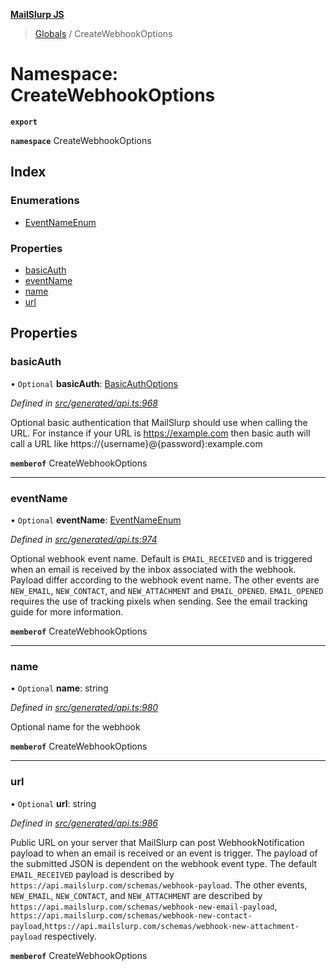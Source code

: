 **[MailSlurp JS](../README.md)**

> [Globals](../README.md) / CreateWebhookOptions

# Namespace: CreateWebhookOptions

**`export`** 

**`namespace`** CreateWebhookOptions

## Index

### Enumerations

* [EventNameEnum](../enums/createwebhookoptions.eventnameenum.md)

### Properties

* [basicAuth](createwebhookoptions.md#basicauth)
* [eventName](createwebhookoptions.md#eventname)
* [name](createwebhookoptions.md#name)
* [url](createwebhookoptions.md#url)

## Properties

### basicAuth

• `Optional` **basicAuth**: [BasicAuthOptions](../interfaces/basicauthoptions.md)

*Defined in [src/generated/api.ts:968](https://github.com/mailslurp/mailslurp-client/blob/d7397d3/src/generated/api.ts#L968)*

Optional basic authentication that MailSlurp should use when calling the URL. For instance if your URL is https://example.com then basic auth will call a URL like https://{username}@{password}:example.com

**`memberof`** CreateWebhookOptions

___

### eventName

• `Optional` **eventName**: [EventNameEnum](../enums/createwebhookoptions.eventnameenum.md)

*Defined in [src/generated/api.ts:974](https://github.com/mailslurp/mailslurp-client/blob/d7397d3/src/generated/api.ts#L974)*

Optional webhook event name. Default is `EMAIL_RECEIVED` and is triggered when an email is received by the inbox associated with the webhook. Payload differ according to the webhook event name. The other events are `NEW_EMAIL`, `NEW_CONTACT`, and `NEW_ATTACHMENT` and `EMAIL_OPENED`. `EMAIL_OPENED` requires the use of tracking pixels when sending. See the email tracking guide for more information.

**`memberof`** CreateWebhookOptions

___

### name

• `Optional` **name**: string

*Defined in [src/generated/api.ts:980](https://github.com/mailslurp/mailslurp-client/blob/d7397d3/src/generated/api.ts#L980)*

Optional name for the webhook

**`memberof`** CreateWebhookOptions

___

### url

• `Optional` **url**: string

*Defined in [src/generated/api.ts:986](https://github.com/mailslurp/mailslurp-client/blob/d7397d3/src/generated/api.ts#L986)*

Public URL on your server that MailSlurp can post WebhookNotification payload to when an email is received or an event is trigger. The payload of the submitted JSON is dependent on the webhook event type. The default `EMAIL_RECEIVED` payload is described by `https://api.mailslurp.com/schemas/webhook-payload`. The other events, `NEW_EMAIL`, `NEW_CONTACT`, and `NEW_ATTACHMENT` are described by `https://api.mailslurp.com/schemas/webhook-new-email-payload`, `https://api.mailslurp.com/schemas/webhook-new-contact-payload`,`https://api.mailslurp.com/schemas/webhook-new-attachment-payload` respectively.

**`memberof`** CreateWebhookOptions
